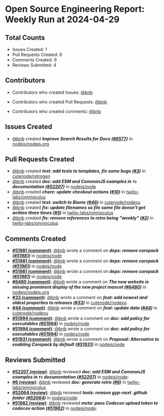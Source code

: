 # Open Source Engineering Report: Weekly Run at 2024-04-29

## Total Counts

* Issues Created: 1
* Pull Requests Created: 6
* Comments Created: 9
* Reviews Submitted: 4

## Contributors

* Contributors who created Issues: [@bnb](https://github.com/bnb)

* Contributors who created Pull Requests: [@bnb](https://github.com/bnb)

* Contributors who created comments: [@bnb](https://github.com/bnb)

## Issues Created

* [@bnb](https://github.com/bnb) created _**Improve Search Results for Docs ([#6577](https://github.com/nodejs/nodejs.org/issues/6577))**_ in [nodejs/nodejs.org](https://github.com/nodejs/nodejs.org)

## Pull Requests Created

* [@bnb](https://github.com/bnb) created _**test: add tests to templates, fix some bugs ([#3](https://github.com/cutenode/retrogen/pull/3))**_ in [cutenode/retrogen](https://github.com/cutenode/retrogen)
* [@bnb](https://github.com/bnb) created _**doc: add ESM and CommonJS examples in `fs` documentation ([#52207](https://github.com/nodejs/node/pull/52207))**_ in [nodejs/node](https://github.com/nodejs/node)
* [@bnb](https://github.com/bnb) created _**chore: update checkout actions ([#10](https://github.com/twilio-labs/omnioculus/pull/10))**_ in [twilio-labs/omnioculus](https://github.com/twilio-labs/omnioculus)
* [@bnb](https://github.com/bnb) created _**test: switch to Biome ([#46](https://github.com/cutenode/nodevu/pull/46))**_ in [cutenode/nodevu](https://github.com/cutenode/nodevu)
* [@bnb](https://github.com/bnb) created _**fix: update filenames so file same file doesn't get written three times ([#5](https://github.com/twilio-labs/omnioculus/pull/5))**_ in [twilio-labs/omnioculus](https://github.com/twilio-labs/omnioculus)
* [@bnb](https://github.com/bnb) created _**fix: remove references to retro being "weekly" ([#2](https://github.com/twilio-labs/omnioculus/pull/2))**_ in [twilio-labs/omnioculus](https://github.com/twilio-labs/omnioculus)

## Comments Created

* **[#51981 (comment)](https://github.com/nodejs/node/pull/51981#issuecomment-2024325273)**: [@bnb](https://github.com/bnb) wrote a comment on _**deps: remove corepack ([#51981](https://github.com/nodejs/node/pull/51981))**_ in [nodejs/node](https://github.com/nodejs/node)
* **[#51981 (comment)](https://github.com/nodejs/node/pull/51981#issuecomment-2020404398)**: [@bnb](https://github.com/bnb) wrote a comment on _**deps: remove corepack ([#51981](https://github.com/nodejs/node/pull/51981))**_ in [nodejs/node](https://github.com/nodejs/node)
* **[#51981 (comment)](https://github.com/nodejs/node/pull/51981#issuecomment-2019260079)**: [@bnb](https://github.com/bnb) wrote a comment on _**deps: remove corepack ([#51981](https://github.com/nodejs/node/pull/51981))**_ in [nodejs/node](https://github.com/nodejs/node)
* **[#6480 (comment)](https://github.com/nodejs/nodejs.org/issues/6480#issuecomment-2008703354)**: [@bnb](https://github.com/bnb) wrote a comment on _**The new website is missing prominent display of the new project mascot ([#6480](https://github.com/nodejs/nodejs.org/issues/6480))**_ in [nodejs/nodejs.org](https://github.com/nodejs/nodejs.org)
* **[#33 (comment)](https://github.com/cutenode/nodevu/pull/33#issuecomment-1996859159)**: [@bnb](https://github.com/bnb) wrote a comment on _**feat: add newest and oldest properties to releases ([#33](https://github.com/cutenode/nodevu/pull/33))**_ in [cutenode/nodevu](https://github.com/cutenode/nodevu)
* **[#44 (comment)](https://github.com/cutenode/nodevu/pull/44#issuecomment-1996841720)**: [@bnb](https://github.com/bnb) wrote a comment on _**feat: update data ([#44](https://github.com/cutenode/nodevu/pull/44))**_ in [cutenode/nodevu](https://github.com/cutenode/nodevu)
* **[#51994 (comment)](https://github.com/nodejs/node/pull/51994#issuecomment-1994341051)**: [@bnb](https://github.com/bnb) wrote a comment on _**doc: add policy for executables ([#51994](https://github.com/nodejs/node/pull/51994))**_ in [nodejs/node](https://github.com/nodejs/node)
* **[#51994 (comment)](https://github.com/nodejs/node/pull/51994#issuecomment-1993832176)**: [@bnb](https://github.com/bnb) wrote a comment on _**doc: add policy for executables ([#51994](https://github.com/nodejs/node/pull/51994))**_ in [nodejs/node](https://github.com/nodejs/node)
* **[#51931 (comment)](https://github.com/nodejs/node/issues/51931#issuecomment-1980571053)**: [@bnb](https://github.com/bnb) wrote a comment on _**Proposal: Alternative to enabling Corepack by default ([#51931](https://github.com/nodejs/node/issues/51931))**_ in [nodejs/node](https://github.com/nodejs/node)

## Reviews Submitted

* **[#52207 (review)](https://github.com/nodejs/node/pull/52207#pullrequestreview-1957610305)**: [@bnb](https://github.com/bnb) reviewed _**doc: add ESM and CommonJS examples in `fs` documentation ([#52207](https://github.com/nodejs/node/pull/52207))**_ in [nodejs/node](https://github.com/nodejs/node): 
* **[#6 (review)](https://github.com/twilio-labs/omnioculus/pull/6#pullrequestreview-1956758041)**: [@bnb](https://github.com/bnb) reviewed _**doc: generate retro ([#6](https://github.com/twilio-labs/omnioculus/pull/6))**_ in [twilio-labs/omnioculus](https://github.com/twilio-labs/omnioculus): 
* **[#52064 (review)](https://github.com/nodejs/node/pull/52064#pullrequestreview-1933495137)**: [@bnb](https://github.com/bnb) reviewed _**tools: remove gyp-next .github folder ([#52064](https://github.com/nodejs/node/pull/52064))**_ in [nodejs/node](https://github.com/nodejs/node): 
* **[#51982 (review)](https://github.com/nodejs/node/pull/51982#pullrequestreview-1919395163)**: [@bnb](https://github.com/bnb) reviewed _**meta: pass Codecov upload token to codecov action ([#51982](https://github.com/nodejs/node/pull/51982))**_ in [nodejs/node](https://github.com/nodejs/node): 